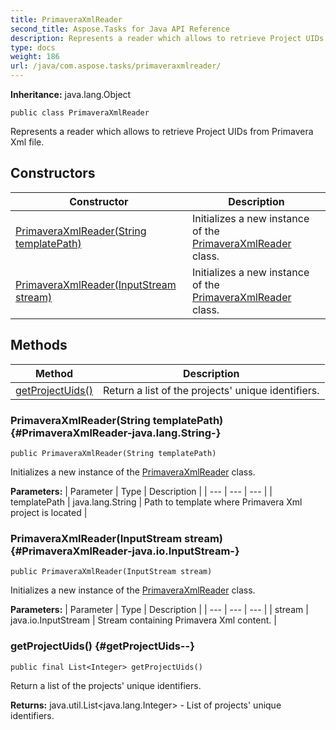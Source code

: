 ```yaml
---
title: PrimaveraXmlReader
second_title: Aspose.Tasks for Java API Reference
description: Represents a reader which allows to retrieve Project UIDs from Primavera Xml file.
type: docs
weight: 186
url: /java/com.aspose.tasks/primaveraxmlreader/
---
```


**Inheritance:**
java.lang.Object
```
public class PrimaveraXmlReader
```

Represents a reader which allows to retrieve Project UIDs from Primavera Xml file.
## Constructors

| Constructor | Description |
| --- | --- |
| [PrimaveraXmlReader(String templatePath)](#PrimaveraXmlReader-java.lang.String-) | Initializes a new instance of the [PrimaveraXmlReader](../../com.aspose.tasks/primaveraxmlreader) class. |
| [PrimaveraXmlReader(InputStream stream)](#PrimaveraXmlReader-java.io.InputStream-) | Initializes a new instance of the [PrimaveraXmlReader](../../com.aspose.tasks/primaveraxmlreader) class. |
## Methods

| Method | Description |
| --- | --- |
| [getProjectUids()](#getProjectUids--) | Return a list of the projects' unique identifiers. |
### PrimaveraXmlReader(String templatePath) {#PrimaveraXmlReader-java.lang.String-}
```
public PrimaveraXmlReader(String templatePath)
```


Initializes a new instance of the [PrimaveraXmlReader](../../com.aspose.tasks/primaveraxmlreader) class.

**Parameters:**
| Parameter | Type | Description |
| --- | --- | --- |
| templatePath | java.lang.String | Path to template where Primavera Xml project is located |

### PrimaveraXmlReader(InputStream stream) {#PrimaveraXmlReader-java.io.InputStream-}
```
public PrimaveraXmlReader(InputStream stream)
```


Initializes a new instance of the [PrimaveraXmlReader](../../com.aspose.tasks/primaveraxmlreader) class.

**Parameters:**
| Parameter | Type | Description |
| --- | --- | --- |
| stream | java.io.InputStream | Stream containing Primavera Xml content. |

### getProjectUids() {#getProjectUids--}
```
public final List<Integer> getProjectUids()
```


Return a list of the projects' unique identifiers.

**Returns:**
java.util.List&lt;java.lang.Integer&gt; - List of projects' unique identifiers.
